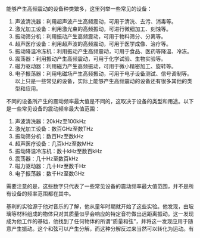能够产生高频震动的设备种类繁多，这里列举一些常见的设备： 
1. 声波清洗器：利用超声波产生高频震动，可用于清洗、去污、消毒等。 
2. 激光加工设备：利用激光束的高频振动，可进行微细加工、刻蚀等。 
3. 振动筛分机：利用振动产生高频震动，可用于物料筛分、分离等。 
4. 超声医疗设备：利用超声波的高频震动，可用于医学成像、治疗等。 
5. 振动降温冷冻机：利用振动产生高频震动，可用于食品、医药等降温、冷冻。 
6. 震荡器：利用振动产生高频震动，可用于化学试验、生物实验等。 
7. 磁力驱动器：利用磁力产生高频振动，可用于微小精密加工、旋转等。 
8. 电子振荡器：利用电磁场产生高频振动，可用于电子设备测试、信号调制等。 
以上只是一些常见的设备，实际上能够产生高频震动的设备还有很多其他的类型和应用。


不同的设备所产生的震动频率最大值是不同的，这取决于设备的类型和用途。以下是一些常见设备的震动频率最大值范围： 
 
1. 声波清洗器：20kHz至100kHz 
2. 激光加工设备：数百GHz至数THz 
3. 振动筛分机：数百Hz至数kHz 
4. 超声医疗设备：几百kHz至数MHz 
5. 振动降温冷冻机：数十kHz至数百kHz 
6. 震荡器：几十Hz至数百kHz 
7. 磁力驱动器：几十Hz至数千Hz 
8. 电子振荡器：数千Hz至数GHz 
 
需要注意的是，这些数字只代表了一些常见设备的震动频率最大值范围，并不是所有设备的频率范围都在其中。

基利的实验源于他对音乐的了解，他从童年时期就开始了这些实验。他发现，由玻璃等材料组成的物体只对其质量似乎会响应的特定音符做出远距离振动。这一发现成为他工作的基础，他找到了任何物体的所谓“质量和弦”，并将这一发现应用于随意产生振动。这个和弦可以产生分解，而这种分解反过来当然可以转化为运动。有